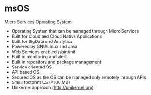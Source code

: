 # msOS
Micro Services Operating System

* Operating System that can be managed through Micro Services
* Built for Cloud and Cloud Native Applications
* Built for BigData and Analytics
* Powered by GNU/Linux and Java
* Web Services enabled /sbin/init
* Built in monitoring and alert
* Built in repository and package management
* Service oriented OS
* API based OS
* Secured OS as the OS can be managed only remotely through APIs
* Small footprint OS (<100 MB)
* Unikernel approach (http://unikernel.org)